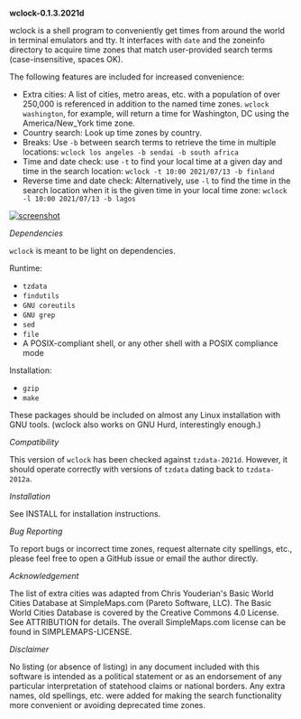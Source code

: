 **wclock-0.1.3.2021d**

wclock is a shell program to conveniently get times from around the world in terminal emulators and tty. It interfaces with `date` and the zoneinfo directory to acquire time zones that match user-provided search terms (case-insensitive, spaces OK).

The following features are included for increased convenience:

* Extra cities: A list of cities, metro areas, etc. with a population of over 250,000 is referenced in addition to the named time zones. `wclock washington`, for example, will return a time for Washington, DC using the America/New_York time zone.
* Country search: Look up time zones by country.
* Breaks: Use `-b` between search terms to retrieve the time in multiple locations: `wclock los angeles -b sendai -b south africa`
* Time and date check: use `-t` to find your local time at a given day and time in the search location: `wclock -t 10:00 2021/07/13 -b finland`
* Reverse time and date check: Alternatively, use `-l` to find the time in the search location when it is the given time in your local time zone: `wclock -l 10:00 2021/07/13 -b lagos`

[![screenshot](https://user-images.githubusercontent.com/74497663/127774859-9b1a4b5b-5d50-445f-ba35-5facaf979a43.png?raw=true)](https://user-images.githubusercontent.com/74497663/127774859-9b1a4b5b-5d50-445f-ba35-5facaf979a43.png?raw=true)

*Dependencies*

`wclock` is meant to be light on dependencies.

Runtime:

* `tzdata`
* `findutils`
* `GNU coreutils`
* `GNU grep`
* `sed`
* `file`
* A POSIX-compliant shell, or any other shell with a POSIX compliance mode

Installation:

* `gzip`
* `make`

These packages should be included on almost any Linux installation with GNU tools. (wclock also works on GNU Hurd, interestingly enough.)

*Compatibility*

This version of `wclock` has been checked against `tzdata-2021d`. However, it should operate correctly with versions of `tzdata` dating back to `tzdata-2012a`.

*Installation*

See INSTALL for installation instructions.

*Bug Reporting*

To report bugs or incorrect time zones, request alternate city spellings, etc., please feel free to open a GitHub issue or email the author directly.

*Acknowledgement*

The list of extra cities was adapted from Chris Youderian's Basic World Cities Database at SimpleMaps.com (Pareto Software, LLC). The Basic World Cities Database is covered by the Creative Commons 4.0 License. See ATTRIBUTION for details. The overall SimpleMaps.com license can be found in SIMPLEMAPS-LICENSE.

*Disclaimer*

No listing (or absence of listing) in any document included with this software is intended as a political statement or as an endorsement of any particular interpretation of statehood claims or national borders. Any extra names, old spellings, etc. were added for making the search functionality more convenient or avoiding deprecated time zones.
